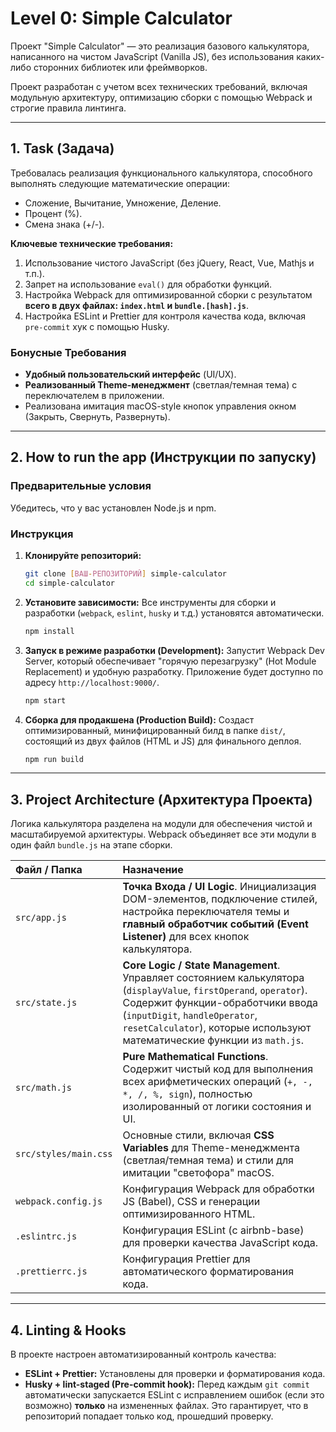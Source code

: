 # Level 0: Simple Calculator

Проект "Simple Calculator" — это реализация базового калькулятора, написанного на чистом JavaScript (Vanilla JS), без использования каких-либо сторонних библиотек или фреймворков.

Проект разработан с учетом всех технических требований, включая модульную архитектуру, оптимизацию сборки с помощью Webpack и строгие правила линтинга.

---

## 1. Task (Задача)

Требовалась реализация функционального калькулятора, способного выполнять следующие математические операции:
*   Сложение, Вычитание, Умножение, Деление.
*   Процент (%).
*   Смена знака (+/-).

**Ключевые технические требования:**
1.  Использование чистого JavaScript (без jQuery, React, Vue, Mathjs и т.п.).
2.  Запрет на использование `eval()` для обработки функций.
3.  Настройка Webpack для оптимизированной сборки с результатом **всего в двух файлах: `index.html` и `bundle.[hash].js`**.
4.  Настройка ESLint и Prettier для контроля качества кода, включая `pre-commit` хук с помощью Husky.

### Бонусные Требования

*   **Удобный пользовательский интерфейс** (UI/UX).
*   **Реализованный Theme-менеджмент** (светлая/темная тема) с переключателем в приложении.
*   Реализована имитация macOS-style кнопок управления окном (Закрыть, Свернуть, Развернуть).

---

## 2. How to run the app (Инструкции по запуску)

### Предварительные условия

Убедитесь, что у вас установлен Node.js и npm.

### Инструкция

1.  **Клонируйте репозиторий:**
    ```bash
    git clone [ВАШ-РЕПОЗИТОРИЙ] simple-calculator
    cd simple-calculator
    ```

2.  **Установите зависимости:**
    Все инструменты для сборки и разработки (`webpack`, `eslint`, `husky` и т.д.) установятся автоматически.
    ```bash
    npm install
    ```

3.  **Запуск в режиме разработки (Development):**
    Запустит Webpack Dev Server, который обеспечивает "горячую перезагрузку" (Hot Module Replacement) и удобную разработку. Приложение будет доступно по адресу `http://localhost:9000/`.
    ```bash
    npm start
    ```

4.  **Сборка для продакшена (Production Build):**
    Создаст оптимизированный, минифицированный билд в папке `dist/`, состоящий из двух файлов (HTML и JS) для финального деплоя.
    ```bash
    npm run build
    ```

---

## 3. Project Architecture (Архитектура Проекта)

Логика калькулятора разделена на модули для обеспечения чистой и масштабируемой архитектуры. Webpack объединяет все эти модули в один файл `bundle.js` на этапе сборки.

| Файл / Папка | Назначение |
| :--- | :--- |
| `src/app.js` | **Точка Входа / UI Logic**. Инициализация DOM-элементов, подключение стилей, настройка переключателя темы и **главный обработчик событий (Event Listener)** для всех кнопок калькулятора. |
| `src/state.js` | **Core Logic / State Management**. Управляет состоянием калькулятора (`displayValue`, `firstOperand`, `operator`). Содержит функции-обработчики ввода (`inputDigit`, `handleOperator`, `resetCalculator`), которые используют математические функции из `math.js`. |
| `src/math.js` | **Pure Mathematical Functions**. Содержит чистый код для выполнения всех арифметических операций (`+, -, *, /, %, sign`), полностью изолированный от логики состояния и UI. |
| `src/styles/main.css` | Основные стили, включая **CSS Variables** для Theme-менеджмента (светлая/темная тема) и стили для имитации "светофора" macOS. |
| `webpack.config.js` | Конфигурация Webpack для обработки JS (Babel), CSS и генерации оптимизированного HTML. |
| `.eslintrc.js` | Конфигурация ESLint (с airbnb-base) для проверки качества JavaScript кода. |
| `.prettierrc.js` | Конфигурация Prettier для автоматического форматирования кода. |

---

## 4. Linting & Hooks

В проекте настроен автоматизированный контроль качества:
*   **ESLint + Prettier:** Установлены для проверки и форматирования кода.
*   **Husky + lint-staged (Pre-commit hook):** Перед каждым `git commit` автоматически запускается ESLint с исправлением ошибок (если это возможно) **только** на измененных файлах. Это гарантирует, что в репозиторий попадает только код, прошедший проверку.
